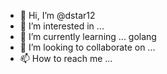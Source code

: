 - 👋 Hi, I’m @dstar12
- 👀 I’m interested in ...
- 🌱 I’m currently learning ... golang 
- 💞️ I’m looking to collaborate on ...
- 📫 How to reach me ...

<!---
dstar12/dstar12 is a ✨ special ✨ repository because its `README.md` (this file) appears on your GitHub profile.
You can click the Preview link to take a look at your changes.
--->
